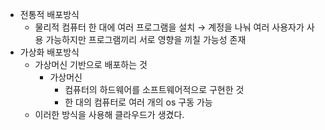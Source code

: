 - 전통적 배포방식
  - 물리적 컴퓨터 한 대에 여러 프로그램을 설치 → 계정을 나눠 여러 사용자가 사용 가능하지만 프로그램끼리 서로 영향을 끼칠 가능성 존재
- 가상화 배포방식
  - 가상머신 기반으로 배포하는 것
    - 가상머신
      - 컴퓨터의 하드웨어를 소프트웨어적으로 구현한 것
      - 한 대의 컴퓨터로 여러 개의 os 구동 가능
  - 이러한 방식을 사용해 클라우드가 생겼다.
